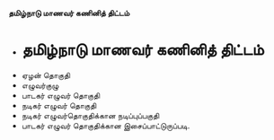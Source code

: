 **தமிழ்நாடு மாணவர் கணினித் திட்டம்**
- # தமிழ்நாடு மாணவர் கணினித் திட்டம்
- ஏழன் தொகுதி
- எழுவர்குழு
- பாடகர் எழுவர் தொகுதி
- நடிகர் எழுவர் தொகுதி
- நடிகர் எழுவர்தொகுதிக்கான நடிப்புப்பகுதி
- பாடகர் எழுவர் தொகுதிக்கான இசைப்பாட்டுருப்படி.

